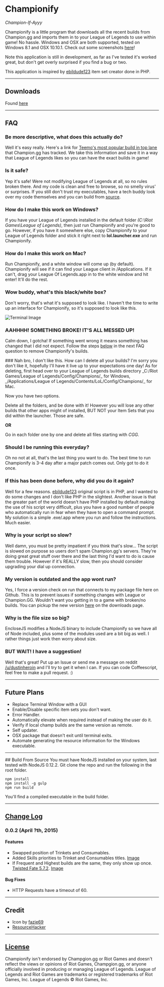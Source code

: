 # Championify
_Champion-If-Ayyy_

Championify is a little program that downloads all the recent builds from Champion.gg and imports them in to your League of Legends to use within game! No hassle. Windows and OSX are both supported, tested on Windows 8.1 and OSX 10.10.1. Check out some screenshots [here](https://imgur.com/umDkx5j,scpQPBH,ajSXcOB)!

Note this application is still in development, as far as I've tested it's worked great, but don't get overly surprised if you find a bug or two.

This application is inspired by [ebildude123](https://github.com/ebildude123/champion.gg-item-set-creator) item set creator done in PHP.

---

## Downloads
Found [here](https://github.com/dustinblackman/Championify/releases/latest)

---


## FAQ
### Be more descriptive, what does this actually do?
Well it's easy really. Here's a link for [Teemo's most popular build in top lane](http://champion.gg/champion/Teemo) that Champion.gg has tracked. We take this information and save it in a way that League of Legends likes so you can have the exact builds in game!


### Is it safe?
Yep it's safe! Were not modifying League of Legends at all, so no rules broken there. And my code is clean and free to browse, so no smelly virus' or surprises. If you still don't trust my executables, have a tech buddy look over my code themselves and you can build from [source](#source).


### How do I make this work on Windows?
If you have your League of Legends installed in the default folder _(C:\Riot Games\League of Legends)_, then just run Championify and you're good to go. However, if you have it somewhere else, copy Championify to your League of Legends folder and stick it right next to **lol.launcher.exe** and run Championify.


### How do I make this work on Mac?
Run Championify, and a white window will come up (by default). Championify will see if it can find your League client in /Applications. If it can't, drag your League Of Legends.app in to the white window and hit enter! It'll do the rest.

### Wow buddy, what's this black/white box?
Don't worry, that's what it's supposed to look like. I haven't the time to write up an interface for Championify, so it's supposed to look like this.

![Terminal Image](http://i.imgur.com/sA6CyHT.png)


### AAHHHH! SOMETHING BROKE! IT'S ALL MESSED UP!
Calm down, I gotcha! If something went wrong it means something has changed that I did not expect. Follow the steps [below](#uninstall) in the next FAQ question to remove Championify's builds.


<a name="uninstall" />
### Nah bro, I don't like this. How can I delete all your builds?
I'm sorry you don't like it, hopefully I'll have it live up to your expectations one day! As for deleting, first head over to your League of Legends builds directory _C:/Riot Games/League of Legends/Config/Champions/_ for Windows, _/Applications/League of Legends/Contents/LoL/Config/Champions/_ for Mac.

Now you have two options.

Delete all the folders, and be done with it! However you will lose any other builds that other apps might of installed, BUT NOT your Item Sets that you did within the launcher. Those are safe.

**OR**

Go in each folder one by one and delete all files starting with _CGG._


### Should I be running this everyday?
Oh no not at all, that's the last thing you want to do. The best time to run Championify is 3-4 day after a major patch comes out. Only got to do it once.


### If this has been done before, why did you do it again?
Well for a few reasons. [ebildude123](https://github.com/ebildude123/champion.gg-item-set-creator) original script is in PHP, and I wanted to do some changes and I don't like PHP in the slightest. Another issue is that the greater part of the world doesn't have PHP installed by default making the use of his script very difficult, plus you have a good number of people who automatically run in fear when they have to open a command prompt. My solution is a simple .exe/.app where you run and follow the instructions. Much easier.


### Why is your script so slow?
Well damn, you must be pretty impatient if you think that's slow... The script is slowed on purpose so users don't spam Champion.gg's servers. They're doing great great stuff over there and the last thing I'd want to do is cause them trouble. However if it's REALLY slow, then you should consider upgrading your dial up connection.


### My version is outdated and the app wont run?
Yes, I force a version check on run that connects to my package file here on Github. This is to prevent issues if something changes with League or Champion.GG. Wouldn't want you getting in to a game with broken/no builds. You can pickup the new version [here](https://github.com/dustinblackman/Championify/releases/latest) on the downloads page.


### Why is the file size so big?
EncloseJS modifies a NodeJS binary to include Championify so we have all of Node included, plus some of the modules used are a bit big as well. I rather things just work then worry about size.


### BUT WAIT! I have a suggestion!
Well that's great! Put up an Issue or send me a message on reddit [/u/dustinheroin](https://www.reddit.com/user/dustinheroin) and I'll try to get it when I can. If you can code Coffeescript, feel free to make a pull request. :)

---
## Future Plans
- Replace Terminal Window with a GUI
- Enable/Disable specific item sets you don't want.
- Error Handler.
- Automatically elevate when required instead of making the user do it.
- Verify if local champ builds are the same version as remote.
- Self updater.
- OSX package that doesn't exit until terminal exits.
- Automate generating the resource information for the Windows executable.

---

<a name="source" />
## Build From Source
You must have NodeJS installed on your system, last tested with NodeJS 0.12.2. Git clone the repo and run the following in the root folder.

```console
npm install
npm install -g gulp
npm run build
```

You'll find a compiled executable in the build folder.

---

## [Change Log](CHANGELOG.md)
### 0.0.2 (April ?th, 2015)
#### Features
- Swapped position of Trinkets and Consumables.
- Added Skills priorities to Trinket and Consumables titles. [Image](http://i.imgur.com/GpHtwKt.png)
- If Frequent and Highest builds are the same, they only show up once. [Twisted Fate 5.7.2](http://champion.gg/champion/TwistedFate). [Image](http://i.imgur.com/2ULTImE.png)

#### Bug Fixes
- HTTP Requests have a timeout of 60.

---

## Credit
- Icon by [fazie69](http://www.iconarchive.com/show/league-of-legends-icons-by-fazie69/Zed-icon.html)
- [ResourceHacker](http://www.angusj.com/resourcehacker/)

---

## [License](LICENSE)

Championify isn't endorsed by Champgion.gg or Riot Games and doesn't reflect the views or opinions of Riot Games, Champgion.gg, or anyone officially involved in producing or managing League of Legends. League of Legends and Riot Games are trademarks or registered trademarks of Riot Games, Inc. League of Legends © Riot Games, Inc.
